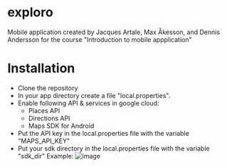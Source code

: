 # exploro

Mobile application created by Jacques Artale, Max Åkesson, and Dennis Andersson for the course "Introduction to mobile appplication"

# Installation

- Clone the repository
- In your app directory create a file "local.properties".
- Enable following API & services in google cloud:
  - Places API
  - Directions API
  - Maps SDK for Android
- Put the API key in the local.properties file with the variable "MAPS_API_KEY"
- Put your sdk directory in the local.properties file with the variable "sdk_dir"
Example: 
![image](https://user-images.githubusercontent.com/25729074/210736306-fab28fbb-61fd-44be-b71c-281ca4298b80.png)


